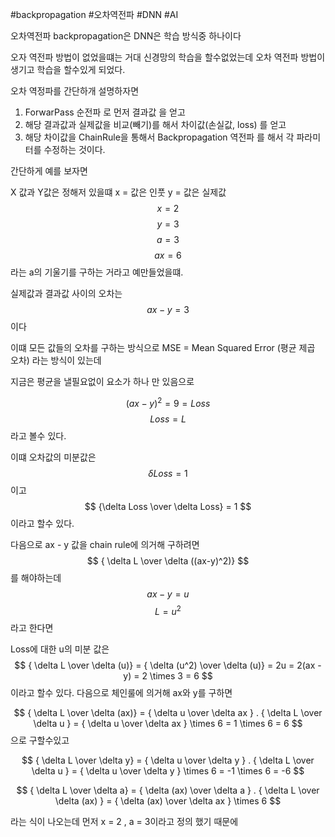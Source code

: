 #backpropagation #오차역전파 #DNN #AI

오차역전파 backpropagation은
DNN은 학습 방식중 하나이다

오자 역전파 방법이 없었을떄는 거대 신경망의 학습을 할수없었는데
오차 역전파 방법이 생기고 학습을 할수있게 되었다.

오차 역정파를 간단하개 설명하자면
1. ForwarPass 순전파 로 먼저 결과값 을 얻고
2. 해당 결과값과 실제값을 비교(빼기)를 해서 차이값(손실값, loss) 를 얻고
3. 해당 차이값을 ChainRule을 통해서 Backpropagation 역전파 를 해서 각 파라미터를 수정하는 것이다.

간단하게 예를 보자면

X 값과 Y값은 정해저 있을떄
x = 값은 인풋
y = 값은 실제값
$$ 
x = 2
$$
$$ 
y = 3
$$
$$ 
a = 3
$$
$$ 
ax = 6
$$
라는 a의 기울기를 구하는 거라고 예만들었을떄.

실제값과 결과값 사이의 오차는
$$
ax - y = 3
$$
이다

이떄 모든 값들의 오차를 구하는 방식으로
MSE = Mean Squared Error (평균 제곱 오차) 라는 방식이 있는데

지금은 평균을 낼필요없이 요소가 하나 만 있음으로

$$
(ax - y)^2 = 9 = Loss
$$
$$ Loss =  L$$
라고 볼수 있다.

이떄 오차값의 미분값은
$$ \delta Loss = 1 $$
이고
$$ {\delta Loss \over \delta Loss} = 1 $$
이라고 할수 있다.

다음으로 ax - y 값을  chain rule에 의거해 구하려면
$$ { \delta L \over \delta ((ax-y)^2)} $$
를 해야하는데 
$$ 
ax - y = u
$$
$$ 
L = u ^ 2
$$
라고 한다면

Loss에 대한 u의 미분 값은
$$ { \delta L \over \delta (u)} = { \delta (u^2) \over \delta (u)} = 2u = 2(ax -y) = 2 \times 3 = 6 $$
이라고 할수 있다.
다음으로 체인룰에 의거해 ax와 y를 구하면

$$
{ \delta L \over \delta (ax)} = { \delta u \over \delta ax } . { \delta L \over \delta u } = { \delta u \over \delta ax } \times 6 = 1 \times 6 = 6
$$
으로 구할수있고


$$
{ \delta L \over \delta y} = { \delta u \over \delta y } . { \delta L \over \delta u } = { \delta u \over \delta y } \times 6 = -1 \times 6 = -6
$$
$$
$$


$$
{ \delta L \over \delta a} = { \delta (ax) \over \delta a } . { \delta L \over \delta (ax) } = { \delta (ax) \over \delta ax } \times 6 
$$

라는 식이 나오는데
먼저  x = 2 , a = 3이라고 정의 했기 때문에
